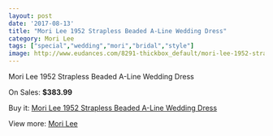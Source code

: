 ```yaml
---
layout: post
date: '2017-08-13'
title: "Mori Lee 1952 Strapless Beaded A-Line Wedding Dress"
category: Mori Lee
tags: ["special","wedding","mori","bridal","style"]
image: http://www.eudances.com/8291-thickbox_default/mori-lee-1952-strapless-beaded-a-line-wedding-dress.jpg
---
```

Mori Lee 1952 Strapless Beaded A-Line Wedding Dress

On Sales: **$383.99**
<a href="https://www.eudances.com/en/mori-lee/2856-mori-lee-1952-strapless-beaded-a-line-wedding-dress.html"><amp-img layout="responsive" width="600" height="600" src="//www.eudances.com/8291-thickbox_default/mori-lee-1952-strapless-beaded-a-line-wedding-dress.jpg" alt="Mori Lee 1952 Strapless Beaded A-Line Wedding Dress 0" /></a>
<a href="https://www.eudances.com/en/mori-lee/2856-mori-lee-1952-strapless-beaded-a-line-wedding-dress.html"><amp-img layout="responsive" width="600" height="600" src="//www.eudances.com/8297-thickbox_default/mori-lee-1952-strapless-beaded-a-line-wedding-dress.jpg" alt="Mori Lee 1952 Strapless Beaded A-Line Wedding Dress 1" /></a>
<a href="https://www.eudances.com/en/mori-lee/2856-mori-lee-1952-strapless-beaded-a-line-wedding-dress.html"><amp-img layout="responsive" width="600" height="600" src="//www.eudances.com/8296-thickbox_default/mori-lee-1952-strapless-beaded-a-line-wedding-dress.jpg" alt="Mori Lee 1952 Strapless Beaded A-Line Wedding Dress 2" /></a>
<a href="https://www.eudances.com/en/mori-lee/2856-mori-lee-1952-strapless-beaded-a-line-wedding-dress.html"><amp-img layout="responsive" width="600" height="600" src="//www.eudances.com/8295-thickbox_default/mori-lee-1952-strapless-beaded-a-line-wedding-dress.jpg" alt="Mori Lee 1952 Strapless Beaded A-Line Wedding Dress 3" /></a>
<a href="https://www.eudances.com/en/mori-lee/2856-mori-lee-1952-strapless-beaded-a-line-wedding-dress.html"><amp-img layout="responsive" width="600" height="600" src="//www.eudances.com/8294-thickbox_default/mori-lee-1952-strapless-beaded-a-line-wedding-dress.jpg" alt="Mori Lee 1952 Strapless Beaded A-Line Wedding Dress 4" /></a>
<a href="https://www.eudances.com/en/mori-lee/2856-mori-lee-1952-strapless-beaded-a-line-wedding-dress.html"><amp-img layout="responsive" width="600" height="600" src="//www.eudances.com/8293-thickbox_default/mori-lee-1952-strapless-beaded-a-line-wedding-dress.jpg" alt="Mori Lee 1952 Strapless Beaded A-Line Wedding Dress 5" /></a>
<a href="https://www.eudances.com/en/mori-lee/2856-mori-lee-1952-strapless-beaded-a-line-wedding-dress.html"><amp-img layout="responsive" width="600" height="600" src="//www.eudances.com/8292-thickbox_default/mori-lee-1952-strapless-beaded-a-line-wedding-dress.jpg" alt="Mori Lee 1952 Strapless Beaded A-Line Wedding Dress 6" /></a>

Buy it: [Mori Lee 1952 Strapless Beaded A-Line Wedding Dress](https://www.eudances.com/en/mori-lee/2856-mori-lee-1952-strapless-beaded-a-line-wedding-dress.html "Mori Lee 1952 Strapless Beaded A-Line Wedding Dress")

View more: [Mori Lee](https://www.eudances.com/en/9-mori-lee "Mori Lee")